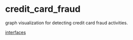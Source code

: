 # credit_card_fraud
graph visualization for detecting credit card fraud activities. 

[interfaces](./images/interface.png)
